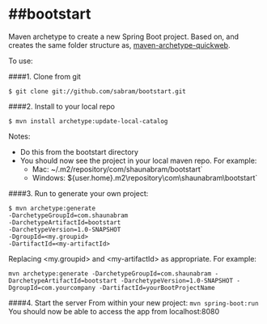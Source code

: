 ##bootstart
========================
Maven archetype to create a new Spring Boot project.
Based on, and creates the same folder structure as, [maven-archetype-quickweb](https://github.com/sabram/maven-archetype-quickweb/).

To use:

####1. Clone from git

`$ git clone git://github.com/sabram/bootstart.git`

####2. Install to your local repo

`$ mvn install archetype:update-local-catalog`

Notes:

* Do this from the bootstart directory
* You should now see the project in your local maven repo. For example:
    * Mac: ~/.m2/repository/com/shaunabram/bootstart`
    * Windows: ${user.home}\.m2\repository\com\shaunabram\bootstart`

####3. Run to generate your own project:

```
$ mvn archetype:generate
-DarchetypeGroupId=com.shaunabram
-DarchetypeArtifactId=bootstart
-DarchetypeVersion=1.0-SNAPSHOT
-DgroupId=<my.groupid>
-DartifactId=<my-artifactId>
```
Replacing &lt;my.groupid&gt;  and &lt;my-artifactId&gt; as appropriate.
For example:

`mvn archetype:generate -DarchetypeGroupId=com.shaunabram -DarchetypeArtifactId=bootstart -DarchetypeVersion=1.0-SNAPSHOT -DgroupId=com.yourcompany -DartifactId=yourBootProjectName`

####4. Start the server
From within your new project:
`mvn spring-boot:run`
You should now be able to access the app from localhost:8080

